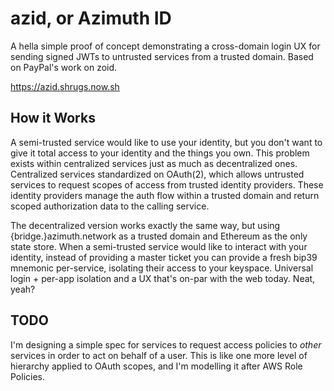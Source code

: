 # azid, or Azimuth ID

A hella simple proof of concept demonstrating a cross-domain login UX for sending signed JWTs to untrusted services from a trusted domain.
Based on PayPal's work on zoid.

https://azid.shrugs.now.sh

## How it Works

A semi-trusted service would like to use your identity, but you don't want to give it total access to your identity and the things you own. This problem exists within centralized services just as much as decentralized ones. Centralized services standardized on OAuth(2), which allows untrusted services to request scopes of access from trusted identity providers. These identity providers manage the auth flow within a trusted domain and return scoped authorization data to the calling service.

The decentralized version works exactly the same way, but using {bridge.}azimuth.network as a trusted domain and Ethereum as the only state store.
When a semi-trusted service would like to interact with your identity, instead of providing a master ticket you can provide a fresh bip39 mnemonic per-service, isolating their access to your keyspace.
Universal login + per-app isolation and a UX that's on-par with the web today. Neat, yeah?

## TODO

I'm designing a simple spec for services to request access policies to _other_ services in order to act on behalf of a user. This is like one more level of hierarchy applied to OAuth scopes, and I'm modelling it after AWS Role Policies.
